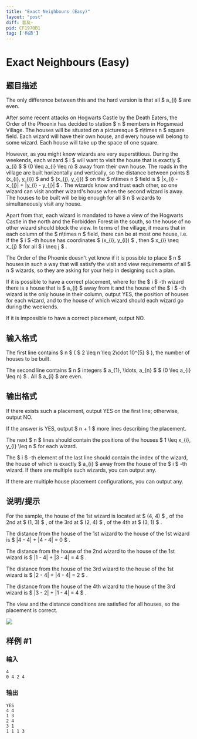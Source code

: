 ```yaml
---
title: "Exact Neighbours (Easy)"
layout: "post"
diff: 普及-
pid: CF1970B1
tag: ['构造']
---
```


# Exact Neighbours (Easy)

## 题目描述

The only difference between this and the hard version is that all $ a_{i} $ are even.

After some recent attacks on Hogwarts Castle by the Death Eaters, the Order of the Phoenix has decided to station $ n $ members in Hogsmead Village. The houses will be situated on a picturesque $ n\times n $ square field. Each wizard will have their own house, and every house will belong to some wizard. Each house will take up the space of one square.

However, as you might know wizards are very superstitious. During the weekends, each wizard $ i $ will want to visit the house that is exactly $ a_{i} $ $ (0 \leq a_{i} \leq n) $ away from their own house. The roads in the village are built horizontally and vertically, so the distance between points $ (x_{i}, y_{i}) $ and $ (x_{j}, y_{j}) $ on the $ n\times n $ field is $  |x_{i} - x_{j}| + |y_{i} - y_{j}| $ . The wizards know and trust each other, so one wizard can visit another wizard's house when the second wizard is away. The houses to be built will be big enough for all $ n $ wizards to simultaneously visit any house.

Apart from that, each wizard is mandated to have a view of the Hogwarts Castle in the north and the Forbidden Forest in the south, so the house of no other wizard should block the view. In terms of the village, it means that in each column of the $ n\times n $ field, there can be at most one house, i.e. if the $ i $ -th house has coordinates $ (x_{i}, y_{i}) $ , then $ x_{i} \neq x_{j} $ for all $ i \neq j $ .

The Order of the Phoenix doesn't yet know if it is possible to place $ n $ houses in such a way that will satisfy the visit and view requirements of all $ n $ wizards, so they are asking for your help in designing such a plan.

If it is possible to have a correct placement, where for the $ i $ -th wizard there is a house that is $ a_{i} $ away from it and the house of the $ i $ -th wizard is the only house in their column, output YES, the position of houses for each wizard, and to the house of which wizard should each wizard go during the weekends.

If it is impossible to have a correct placement, output NO.

## 输入格式

The first line contains $ n $ ( $ 2 \leq n \leq 2\cdot 10^{5} $ ), the number of houses to be built.

The second line contains $ n $ integers $ a_{1}, \ldots, a_{n} $ $ (0 \leq a_{i} \leq n) $ . All $ a_{i} $ are even.

## 输出格式

If there exists such a placement, output YES on the first line; otherwise, output NO.

If the answer is YES, output $ n + 1 $ more lines describing the placement.

The next $ n $ lines should contain the positions of the houses $ 1 \leq x_{i}, y_{i} \leq n $ for each wizard.

The $ i $ -th element of the last line should contain the index of the wizard, the house of which is exactly $ a_{i} $ away from the house of the $ i $ -th wizard. If there are multiple such wizards, you can output any.

If there are multiple house placement configurations, you can output any.

## 说明/提示

For the sample, the house of the 1st wizard is located at $ (4, 4) $ , of the 2nd at $ (1, 3) $ , of the 3rd at $ (2, 4) $ , of the 4th at $ (3, 1) $ .

The distance from the house of the 1st wizard to the house of the 1st wizard is $ |4 - 4| + |4 - 4| = 0 $ .

The distance from the house of the 2nd wizard to the house of the 1st wizard is $ |1 - 4| + |3 - 4| = 4 $ .

The distance from the house of the 3rd wizard to the house of the 1st wizard is $ |2 - 4| + |4 - 4| = 2 $ .

The distance from the house of the 4th wizard to the house of the 3rd wizard is $ |3 - 2| + |1 - 4| = 4 $ .

The view and the distance conditions are satisfied for all houses, so the placement is correct.

 ![](https://cdn.luogu.com.cn/upload/vjudge_pic/CF1970B1/9f9f415b711c20a1d43262d4b959c18fec467842.png)

## 样例 #1

### 输入

```
4
0 4 2 4
```

### 输出

```
YES
4 4
1 3
2 4
3 1
1 1 1 3
```

